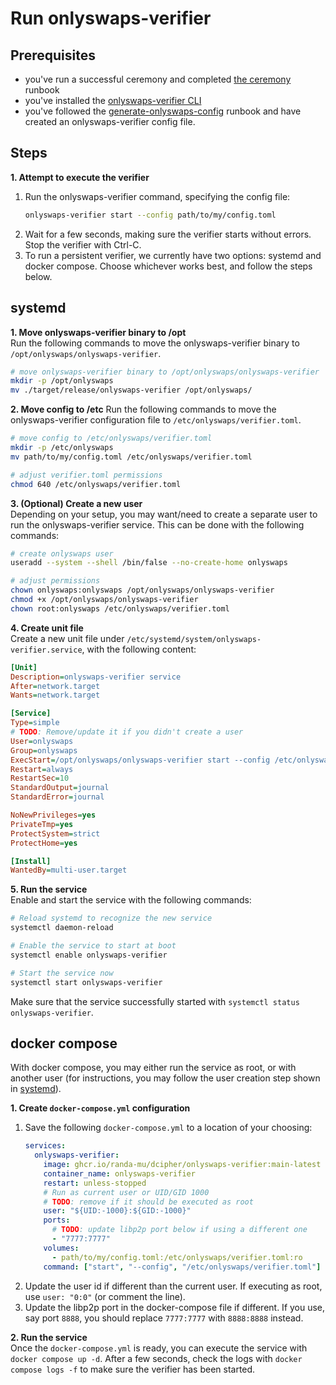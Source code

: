 # Run onlyswaps-verifier

## Prerequisites
- you've run a successful ceremony and completed [the ceremony](./run-ceremony-operator.md) runbook
- you've installed the [onlyswaps-verifier CLI](./installing-onlyswaps-verifier.md)
- you've followed the [generate-onlyswaps-config](./generate-onlyswaps-config.md) runbook and have created an onlyswaps-verifier config file.

## Steps
**1. Attempt to execute the verifier**
1. Run the onlyswaps-verifier command, specifying the config file:
   ```bash
   onlyswaps-verifier start --config path/to/my/config.toml
   ```
2. Wait for a few seconds, making sure the verifier starts without errors.
   Stop the verifier with Ctrl-C.
3. To run a persistent verifier, we currently have two options: systemd and docker compose.
   Choose whichever works best, and follow the steps below.

## systemd
**1. Move onlyswaps-verifier binary to /opt**  
Run the following commands to move the onlyswaps-verifier binary to `/opt/onlyswaps/onlyswaps-verifier`.
```bash
# move onlyswaps-verifier binary to /opt/onlyswaps/onlyswaps-verifier
mkdir -p /opt/onlyswaps
mv ./target/release/onlyswaps-verifier /opt/onlyswaps/
```

**2. Move config to /etc**
Run the following commands to move the onlyswaps-verifier configuration file to `/etc/onlyswaps/verifier.toml`.
```bash
# move config to /etc/onlyswaps/verifier.toml
mkdir -p /etc/onlyswaps
mv path/to/my/config.toml /etc/onlyswaps/verifier.toml

# adjust verifier.toml permissions
chmod 640 /etc/onlyswaps/verifier.toml
```

**3. (Optional) Create a new user**  
Depending on your setup, you may want/need to create a separate user to run the onlyswaps-verifier service.
This can be done with the following commands:
```bash
# create onlyswaps user
useradd --system --shell /bin/false --no-create-home onlyswaps

# adjust permissions
chown onlyswaps:onlyswaps /opt/onlyswaps/onlyswaps-verifier
chmod +x /opt/onlyswaps/onlyswaps-verifier
chown root:onlyswaps /etc/onlyswaps/verifier.toml
```

**4. Create unit file**  
Create a new unit file under `/etc/systemd/system/onlyswaps-verifier.service`, with the following content:
```ini
[Unit]
Description=onlyswaps-verifier service
After=network.target
Wants=network.target

[Service]
Type=simple
# TODO: Remove/update it if you didn't create a user
User=onlyswaps
Group=onlyswaps
ExecStart=/opt/onlyswaps/onlyswaps-verifier start --config /etc/onlyswaps/verifier.toml
Restart=always
RestartSec=10
StandardOutput=journal
StandardError=journal

NoNewPrivileges=yes
PrivateTmp=yes
ProtectSystem=strict
ProtectHome=yes

[Install]
WantedBy=multi-user.target
```

**5. Run the service**  
Enable and start the service with the following commands:
```bash
# Reload systemd to recognize the new service
systemctl daemon-reload

# Enable the service to start at boot
systemctl enable onlyswaps-verifier

# Start the service now
systemctl start onlyswaps-verifier
```

Make sure that the service successfully started with `systemctl status onlyswaps-verifier`.

## docker compose
With docker compose, you may either run the service as root, or with another user (for instructions, you may follow the user creation step shown in [systemd](#systemd)).

**1. Create `docker-compose.yml` configuration**
1. Save the following `docker-compose.yml` to a location of your choosing:
   ```yaml
   services:
     onlyswaps-verifier:
       image: ghcr.io/randa-mu/dcipher/onlyswaps-verifier:main-latest
       container_name: onlyswaps-verifier
       restart: unless-stopped
       # Run as current user or UID/GID 1000
       # TODO: remove if it should be executed as root
       user: "${UID:-1000}:${GID:-1000}"
       ports:
         # TODO: update libp2p port below if using a different one
         - "7777:7777"
       volumes:
         - path/to/my/config.toml:/etc/onlyswaps/verifier.toml:ro
       command: ["start", "--config", "/etc/onlyswaps/verifier.toml"]
   ```
2. Update the user id if different than the current user. If executing as root, use `user: "0:0"` (or comment the line).
3. Update the libp2p port in the docker-compose file if different. If you use, say port `8888`, you should replace `7777:7777` with `8888:8888` instead.

**2. Run the service**  
Once the `docker-compose.yml` is ready, you can execute the service with `docker compose up -d`.
After a few seconds, check the logs with `docker compose logs -f` to make sure the verifier has been started.
